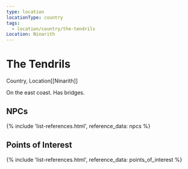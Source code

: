 ```yaml
---
type: location
locationType: country
tags:
  - location/country/the-tendrils
Location: Ninarith
---
```


# The Tendrils
Country, <span class="dataview inline-field"><span class="inline-field-key">Location</span><span class="inline-field-value">[[Ninarith]]</span></span>

On the east coast. Has bridges.

## NPCs
{% include 'list-references.html', reference_data: npcs %}

## Points of Interest
{% include 'list-references.html', reference_data: points_of_interest %}
